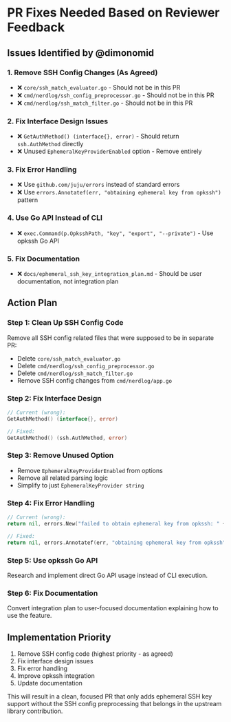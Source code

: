 # PR Fixes Needed Based on Reviewer Feedback

## Issues Identified by @dimonomid

### 1. Remove SSH Config Changes (As Agreed)
- ❌ `core/ssh_match_evaluator.go` - Should not be in this PR
- ❌ `cmd/nerdlog/ssh_config_preprocessor.go` - Should not be in this PR
- ❌ `cmd/nerdlog/ssh_match_filter.go` - Should not be in this PR

### 2. Fix Interface Design Issues
- ❌ `GetAuthMethod() (interface{}, error)` - Should return `ssh.AuthMethod` directly
- ❌ Unused `EphemeralKeyProviderEnabled` option - Remove entirely

### 3. Fix Error Handling
- ❌ Use `github.com/juju/errors` instead of standard errors
- ❌ Use `errors.Annotatef(err, "obtaining ephemeral key from opkssh")` pattern

### 4. Use Go API Instead of CLI
- ❌ `exec.Command(p.OpksshPath, "key", "export", "--private")` - Use opkssh Go API

### 5. Fix Documentation
- ❌ `docs/ephemeral_ssh_key_integration_plan.md` - Should be user documentation, not integration plan

## Action Plan

### Step 1: Clean Up SSH Config Code
Remove all SSH config related files that were supposed to be in separate PR:
- Delete `core/ssh_match_evaluator.go`
- Delete `cmd/nerdlog/ssh_config_preprocessor.go` 
- Delete `cmd/nerdlog/ssh_match_filter.go`
- Remove SSH config changes from `cmd/nerdlog/app.go`

### Step 2: Fix Interface Design
```go
// Current (wrong):
GetAuthMethod() (interface{}, error)

// Fixed:
GetAuthMethod() (ssh.AuthMethod, error)
```

### Step 3: Remove Unused Option
- Remove `EphemeralKeyProviderEnabled` from options
- Remove all related parsing logic
- Simplify to just `EphemeralKeyProvider string`

### Step 4: Fix Error Handling
```go
// Current (wrong):
return nil, errors.New("failed to obtain ephemeral key from opkssh: " + err.Error())

// Fixed:
return nil, errors.Annotatef(err, "obtaining ephemeral key from opkssh")
```

### Step 5: Use opkssh Go API
Research and implement direct Go API usage instead of CLI execution.

### Step 6: Fix Documentation
Convert integration plan to user-focused documentation explaining how to use the feature.

## Implementation Priority
1. Remove SSH config code (highest priority - as agreed)
2. Fix interface design issues
3. Fix error handling
4. Improve opkssh integration
5. Update documentation

This will result in a clean, focused PR that only adds ephemeral SSH key support without the SSH config preprocessing that belongs in the upstream library contribution.
